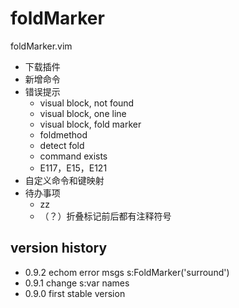 # foldMarker

foldMarker.vim

*   下载插件
*   新增命令
*   错误提示
    +   visual block, not found
    +   visual block, one line
    +   visual block, fold marker
    +   foldmethod
    +   detect fold
    +   command exists
    +   E117，E15，E121
*   自定义命令和键映射
*   待办事项
    +   zz
    +   （？）折叠标记前后都有注释符号

## version history

*   0.9.2   echom error msgs s:FoldMarker('surround')
*   0.9.1   change s:var names
*   0.9.0   first stable version
